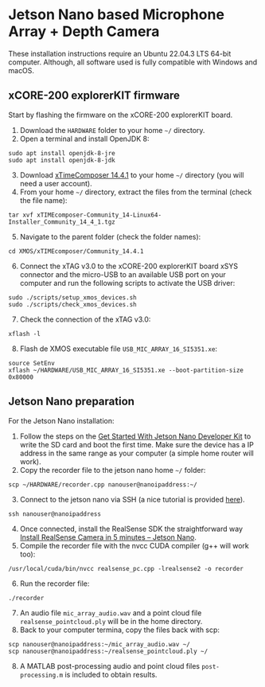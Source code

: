# Jetson Nano based Microphone Array + Depth Camera

These installation instructions require an Ubuntu 22.04.3 LTS 64-bit computer. Although, all software used is fully compatible with Windows and macOS.

## xCORE-200 explorerKIT firmware
Start by flashing the firmware on the xCORE-200 explorerKIT board.

1. Download the `HARDWARE` folder to your home `~/` directory.
2. Open a terminal and install OpenJDK 8:
```
sudo apt install openjdk-8-jre
sudo apt install openjdk-8-jdk
```
3. Download [xTimeComposer 14.4.1](https://www.xmos.com/file/xtimecomposer-community_14-linux64-installer?version=all) to your home `~/` directory (you will need a user account).
4. From your home `~/` directory, extract the files from the terminal (check the file name):
```
tar xvf xTIMEcomposer-Community_14-Linux64-Installer_Community_14_4_1.tgz
```
5. Navigate to the parent folder (check the folder names):
```
cd XMOS/xTIMEcomposer/Community_14.4.1
```
6. Connect the xTAG v3.0 to the xCORE-200 explorerKIT board xSYS connector and the micro-USB to an available USB port on your computer and run the following scripts to activate the USB driver:
```
sudo ./scripts/setup_xmos_devices.sh
sudo ./scripts/check_xmos_devices.sh
```
7. Check the connection of the xTAG v3.0:
```
xflash -l
```
8. Flash de XMOS executable file `USB_MIC_ARRAY_16_SI5351.xe`:
```
source SetEnv
xflash ~/HARDWARE/USB_MIC_ARRAY_16_SI5351.xe --boot-partition-size 0x80000
```

## Jetson Nano preparation

For the Jetson Nano installation:

1. Follow the steps on the [Get Started With Jetson Nano Developer Kit](https://developer.nvidia.com/embedded/learn/get-started-jetson-nano-devkit) to write the SD card and boot the first time. Make sure the device has a IP address in the same range as your computer (a simple home router will work).
2. Copy the recorder file to the jetson nano home `~/` folder:
```
scp ~/HARDWARE/recorder.cpp nanouser@nanoipaddress:~/
```
3. Connect to the jetson nano via SSH (a nice tutorial is provided [here](https://www.digikey.com/en/maker/projects/getting-started-with-the-nvidia-jetson-nano-part-1-setup/2f497bb88c6f4688b9774a81b80b8ec2)).
```
ssh nanouser@nanoipaddress
```
4. Once connected, install the RealSense SDK the straightforward way [Install RealSense Camera in 5 minutes – Jetson Nano](https://jetsonhacks.com/2019/12/22/install-realsense-camera-in-5-minutes-jetson-nano/).
5. Compile the recorder file with the nvcc CUDA compiler (g++ will work too):
```
/usr/local/cuda/bin/nvcc realsense_pc.cpp -lrealsense2 -o recorder
```
6. Run the recorder file:
```
./recorder
```
7. An audio file `mic_array_audio.wav` and a point cloud file `realsense_pointcloud.ply` will be in the home directory.
8. Back to your computer termina, copy the files back with scp:
```
scp nanouser@nanoipaddress:~/mic_array_audio.wav ~/
scp nanouser@nanoipaddress:~/realsense_pointcloud.ply ~/
```
8. A MATLAB post-processing audio and point cloud files `post-processing.m` is included to obtain results.
